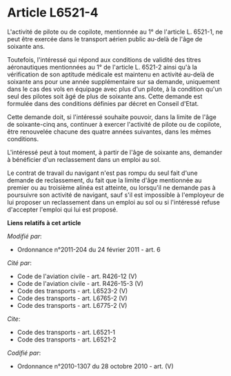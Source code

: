 # Article L6521-4

L'activité de pilote ou de copilote, mentionnée au 1° de l'article L. 6521-1, ne peut être exercée dans le transport aérien
public au-delà de l'âge de soixante ans. 

Toutefois, l'intéressé qui répond aux conditions de validité des titres aéronautiques mentionnées au 1° de l'article L.
6521-2 ainsi qu'à la vérification de son aptitude médicale est maintenu en activité au-delà de soixante ans pour une année
supplémentaire sur sa demande, uniquement dans le cas des vols en équipage avec plus d'un pilote, à la condition qu'un seul
des pilotes soit âgé de plus de soixante ans. Cette demande est formulée dans des conditions définies par décret en Conseil
d'Etat. 

Cette demande doit, si l'intéressé souhaite pouvoir, dans la limite de l'âge de soixante-cinq ans, continuer à exercer
l'activité de pilote ou de copilote, être renouvelée chacune des quatre années suivantes, dans les mêmes conditions.

L'intéressé peut à tout moment, à partir de l'âge de soixante ans, demander à bénéficier d'un reclassement dans un emploi au
sol. 

Le contrat de travail du navigant n'est pas rompu du seul fait d'une demande de reclassement, du fait que la limite d'âge
mentionnée au premier ou au troisième alinéa est atteinte, ou lorsqu'il ne demande pas à poursuivre son activité de navigant,
sauf s'il est impossible à l'employeur de lui proposer un reclassement dans un emploi au sol ou si l'intéressé refuse
d'accepter l'emploi qui lui est proposé.

**Liens relatifs à cet article**

_Modifié par_:

  - Ordonnance n°2011-204 du 24 février 2011 - art. 6

_Cité par_:

  - Code de l'aviation civile - art. R426-12 (V)
  - Code de l'aviation civile - art. R426-15-3 (V)
  - Code des transports - art. L6523-2 (V)
  - Code des transports - art. L6765-2 (V)
  - Code des transports - art. L6775-2 (V)

_Cite_:

  - Code des transports - art. L6521-1
  - Code des transports - art. L6521-2

_Codifié par_:

  - Ordonnance n°2010-1307 du 28 octobre 2010 - art. (V)
